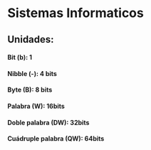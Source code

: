 # Sistemas Informaticos



## Unidades:

#### Bit (b): 1
#### Nibble (-): 4 bits
#### Byte (B): 8 bits
#### Palabra (W): 16bits
#### Doble palabra (DW): 32bits
#### Cuádruple palabra (QW): 64bits




